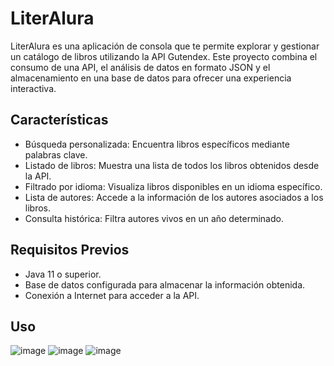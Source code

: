 # LiterAlura
LiterAlura es una aplicación de consola que te permite explorar y gestionar un catálogo de libros utilizando la API Gutendex. Este proyecto combina el consumo de una API, el análisis de datos en formato JSON y el almacenamiento en una base de datos para ofrecer una experiencia interactiva.

## Características
- Búsqueda personalizada: Encuentra libros específicos mediante palabras clave.
- Listado de libros: Muestra una lista de todos los libros obtenidos desde la API.
- Filtrado por idioma: Visualiza libros disponibles en un idioma específico.
- Lista de autores: Accede a la información de los autores asociados a los libros.
- Consulta histórica: Filtra autores vivos en un año determinado.

## Requisitos Previos
- Java 11 o superior.
- Base de datos configurada para almacenar la información obtenida.
- Conexión a Internet para acceder a la API.

## Uso
![image](https://github.com/user-attachments/assets/e4e4d07d-5f5b-49ca-962d-c8f57f7b5deb)
![image](https://github.com/user-attachments/assets/c97f2c7e-d99a-4c5e-a140-9c4d565126cb)
![image](https://github.com/user-attachments/assets/e13f6ebf-eb44-4202-a051-c5d6661c73f2)
